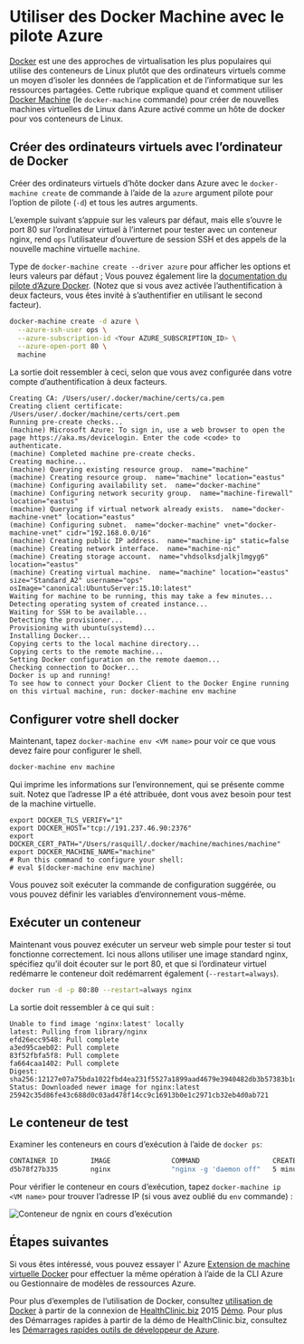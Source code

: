 <properties
    pageTitle="Créer des hôtes de Docker dans Azure avec Docker Machine | Microsoft Azure"
    description="Décrit l’utilisation de la Machine Docker pour créer les hôtes docker dans Azure."
    services="virtual-machines-linux"
    documentationCenter=""
    authors="squillace"
    manager="timlt"
    editor="tysonn"/>

<tags
    ms.service="virtual-machines-linux"
    ms.devlang="multiple"
    ms.topic="article"
    ms.tgt_pltfrm="vm-linux"
    ms.workload="infrastructure-services"
    ms.date="07/22/2016"
    ms.author="rasquill"/>

# <a name="use-docker-machine-with-the-azure-driver"></a>Utiliser des Docker Machine avec le pilote Azure

[Docker](https://www.docker.com/) est une des approches de virtualisation les plus populaires qui utilise des conteneurs de Linux plutôt que des ordinateurs virtuels comme un moyen d’isoler les données de l’application et de l’informatique sur les ressources partagées. Cette rubrique explique quand et comment utiliser [Docker Machine](https://docs.docker.com/machine/) (le `docker-machine` commande) pour créer de nouvelles machines virtuelles de Linux dans Azure activé comme un hôte de docker pour vos conteneurs de Linux.


## <a name="create-vms-with-docker-machine"></a>Créer des ordinateurs virtuels avec l’ordinateur de Docker

Créer des ordinateurs virtuels d’hôte docker dans Azure avec le `docker-machine create` de commande à l’aide de la `azure` argument pilote pour l’option de pilote (`-d`) et tous les autres arguments. 

L’exemple suivant s’appuie sur les valeurs par défaut, mais elle s’ouvre le port 80 sur l’ordinateur virtuel à l’internet pour tester avec un conteneur nginx, rend `ops` l’utilisateur d’ouverture de session SSH et des appels de la nouvelle machine virtuelle `machine`. 

Type de `docker-machine create --driver azure` pour afficher les options et leurs valeurs par défaut ; Vous pouvez également lire la [documentation du pilote d’Azure Docker](https://docs.docker.com/machine/drivers/azure/). (Notez que si vous avez activée l’authentification à deux facteurs, vous êtes invité à s’authentifier en utilisant le second facteur).

```bash
docker-machine create -d azure \
  --azure-ssh-user ops \
  --azure-subscription-id <Your AZURE_SUBSCRIPTION_ID> \
  --azure-open-port 80 \
  machine
```

La sortie doit ressembler à ceci, selon que vous avez configurée dans votre compte d’authentification à deux facteurs.

```
Creating CA: /Users/user/.docker/machine/certs/ca.pem
Creating client certificate: /Users/user/.docker/machine/certs/cert.pem
Running pre-create checks...
(machine) Microsoft Azure: To sign in, use a web browser to open the page https://aka.ms/devicelogin. Enter the code <code> to authenticate.
(machine) Completed machine pre-create checks.
Creating machine...
(machine) Querying existing resource group.  name="machine"
(machine) Creating resource group.  name="machine" location="eastus"
(machine) Configuring availability set.  name="docker-machine"
(machine) Configuring network security group.  name="machine-firewall" location="eastus"
(machine) Querying if virtual network already exists.  name="docker-machine-vnet" location="eastus"
(machine) Configuring subnet.  name="docker-machine" vnet="docker-machine-vnet" cidr="192.168.0.0/16"
(machine) Creating public IP address.  name="machine-ip" static=false
(machine) Creating network interface.  name="machine-nic"
(machine) Creating storage account.  name="vhdsolksdjalkjlmgyg6" location="eastus"
(machine) Creating virtual machine.  name="machine" location="eastus" size="Standard_A2" username="ops" osImage="canonical:UbuntuServer:15.10:latest"
Waiting for machine to be running, this may take a few minutes...
Detecting operating system of created instance...
Waiting for SSH to be available...
Detecting the provisioner...
Provisioning with ubuntu(systemd)...
Installing Docker...
Copying certs to the local machine directory...
Copying certs to the remote machine...
Setting Docker configuration on the remote daemon...
Checking connection to Docker...
Docker is up and running!
To see how to connect your Docker Client to the Docker Engine running on this virtual machine, run: docker-machine env machine
```

## <a name="configure-your-docker-shell"></a>Configurer votre shell docker

Maintenant, tapez `docker-machine env <VM name>` pour voir ce que vous devez faire pour configurer le shell. 

```bash
docker-machine env machine
```

Qui imprime les informations sur l’environnement, qui se présente comme suit. Notez que l’adresse IP a été attribuée, dont vous avez besoin pour test de la machine virtuelle.

```
export DOCKER_TLS_VERIFY="1"
export DOCKER_HOST="tcp://191.237.46.90:2376"
export DOCKER_CERT_PATH="/Users/rasquill/.docker/machine/machines/machine"
export DOCKER_MACHINE_NAME="machine"
# Run this command to configure your shell:
# eval $(docker-machine env machine)
```

Vous pouvez soit exécuter la commande de configuration suggérée, ou vous pouvez définir les variables d’environnement vous-même. 

## <a name="run-a-container"></a>Exécuter un conteneur

Maintenant vous pouvez exécuter un serveur web simple pour tester si tout fonctionne correctement. Ici nous allons utiliser une image standard nginx, spécifiez qu’il doit écouter sur le port 80, et que si l’ordinateur virtuel redémarre le conteneur doit redémarrent également (`--restart=always`). 

```bash
docker run -d -p 80:80 --restart=always nginx
```

La sortie doit ressembler à ce qui suit :

```
Unable to find image 'nginx:latest' locally
latest: Pulling from library/nginx
efd26ecc9548: Pull complete
a3ed95caeb02: Pull complete
83f52fbfa5f8: Pull complete
fa664caa1402: Pull complete
Digest: sha256:12127e07a75bda1022fbd4ea231f5527a1899aad4679e3940482db3b57383b1d
Status: Downloaded newer image for nginx:latest
25942c35d86fe43c688d0c03ad478f14cc9c16913b0e1c2971cb32eb4d0ab721
```

## <a name="test-the-container"></a>Le conteneur de test

Examiner les conteneurs en cours d’exécution à l’aide de `docker ps`:

```bash
CONTAINER ID        IMAGE               COMMAND                  CREATED             STATUS              PORTS                         NAMES
d5b78f27b335        nginx               "nginx -g 'daemon off"   5 minutes ago       Up 5 minutes        0.0.0.0:80->80/tcp, 443/tcp   goofy_mahavira
```

Pour vérifier le conteneur en cours d’exécution, tapez `docker-machine ip <VM name>` pour trouver l’adresse IP (si vous avez oublié du `env` commande) :

![Conteneur de ngnix en cours d’exécution](./media/virtual-machines-linux-docker-machine/nginxsuccess.png)

## <a name="next-steps"></a>Étapes suivantes

Si vous êtes intéressé, vous pouvez essayer l' Azure [Extension de machine virtuelle Docker](virtual-machines-linux-dockerextension.md) pour effectuer la même opération à l’aide de la CLI Azure ou Gestionnaire de modèles de ressources Azure. 

Pour plus d’exemples de l’utilisation de Docker, consultez [utilisation de Docker](https://github.com/Microsoft/HealthClinic.biz/wiki/Working-with-Docker) à partir de la connexion de [HealthClinic.biz](https://github.com/Microsoft/HealthClinic.biz) 2015 [Démo](https://blogs.msdn.microsoft.com/visualstudio/2015/12/08/connectdemos-2015-healthclinic-biz/). Pour plus des Démarrages rapides à partir de la démo de HealthClinic.biz, consultez les [Démarrages rapides outils de développeur de Azure](https://github.com/Microsoft/HealthClinic.biz/wiki/Azure-Developer-Tools-Quickstarts).

